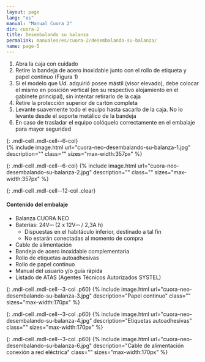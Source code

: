```yaml
---
layout: page
lang: "es"
manual: "Manual Cuora 2"
dir: cuora-2
title: Desembalando su balanza
permalink: manuales/es/cuora-2/desembalando-su-balanza/
name: page-5
---
```

1. Abra la caja con cuidado
2. Retire la bandeja de acero inoxidable junto con el rollo de etiqueta y papel continuo (Figura 1)
3. Si el modelo que Ud. adquirió posee mástil (visor elevado), debe colocar el mismo en posición vertical (en su respectivo alojamiento en el gabinete principal), sin intentar retirarlo de la caja
4. Retire la protección superior de cartón completa
5. Levante suavemente todo el equipo hasta sacarlo de la caja. No lo levante desde el soporte metálico de la bandeja
6. En caso de trasladar el equipo colóquelo correctamente en el embalaje para mayor seguridad

{: .mdl-cell .mdl-cell--6-col}  
{% include image.html url="cuora-neo-desembalando-su-balanza-1.jpg" description="" class=""  sizes="max-width:357px"  %}

{: .mdl-cell .mdl-cell--6-col}
{% include image.html url="cuora-neo-desembalando-su-balanza-2.jpg" description="" class=""  sizes="max-width:357px" %}

{: .mdl-cell .mdl-cell--12-col .clear}
#### Contenido del embalaje
- Balanza CUORA NEO
- Baterías: 24V⎓ (2 x 12V⎓ / 2,3A h)
    - Dispuestas en el habitáculo inferior, destinado a tal fin
    - No estarán conectadas al momento de compra
- Cable de alimentación
- Bandeja de acero inoxidable complementaria
- Rollo de etiquetas autoadhesivas
- Rollo de papel continuo
- Manual del usuario y/o guía rápida
- Listado de ATAS (Agentes Técnicos Autorizados SYSTEL)


{: .mdl-cell .mdl-cell--3-col .p60}
{% include image.html url="cuora-neo-desembalando-su-balanza-3.jpg" description="Papel continuo" class="" sizes="max-width:170px" %}

{: .mdl-cell .mdl-cell--3-col .p60}
{% include image.html url="cuora-neo-desembalando-su-balanza-4.jpg" description="Etiquetas autoadhesivas" class=""  sizes="max-width:170px" %}

{: .mdl-cell .mdl-cell--3-col .p60}
{% include image.html url="cuora-neo-desembalando-su-balanza-6.jpg" description="Cable de alimentación conexión a red eléctrica" class=""  sizes="max-width:170px" %}

